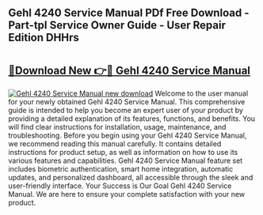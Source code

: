 ## Gehl 4240 Service Manual PDf Free Download - Part-tpI Service Owner Guide - User Repair Edition DHHrs

# <h2><a href="http://bc6691.oget.top/?id=Gehl+4240+Service+Manual">🔗Download New 👉🔴 Gehl 4240 Service Manual</a></h2>

[![Gehl 4240 Service Manual new download](https://i.imgur.com/5g1atiW.png)](http://bc6691.oget.top/?id=Gehl+4240+Service+Manual)
Welcome to the user manual for your newly obtained Gehl 4240 Service Manual. This comprehensive guide is intended to help you become an expert user of your product by providing a detailed explanation of its features, functions, and benefits. You will find clear instructions for installation, usage, maintenance, and troubleshooting. Before you begin using your Gehl 4240 Service Manual, we recommend reading this manual carefully. It contains detailed instructions for product setup, as well as information on how to use its various features and capabilities. Gehl 4240 Service Manual feature set includes biometric authentication, smart home integration, automatic updates, and personalized dashboard, all accessible through the sleek and user-friendly interface. Your Success is Our Goal Gehl 4240 Service Manual. We are here to ensure your complete satisfaction with your new product.
